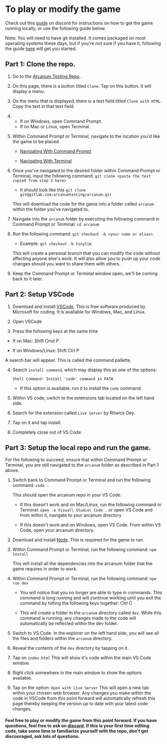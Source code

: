 
# To play or modify the game

  

Check out this [guide](https://discord.com/channels/622495527485046805/625963167817793566 ) on discord for instructions on how to get the game running locally, or use the following guide below.

Note: You will need to have git installed. It comes packaged on most operating systems these days, but if you're not sure if you have it, following the guide [here](https://git-scm.com/book/en/v2/Getting-Started-Installing-Git) will get you started.  

## Part 1: Clone the repo.

1. Go to the [Arcanum Testing Repo](https://gitlab.com/arcanumtesting/arcanum).

2. On this page, there is a button titled `Clone`. Tap on this button. It will display a menu.

3. On the menu that is displayed, there is a text field titled `Clone with HTML`. Copy the text in that text field.

4. - If on Windows, open Command Prompt.
    - If on Mac or Linux, open Terminal.

5. Within Command Prompt or Terminal, navigate to the location you'd like the game to be placed.

    - [Navigating With Command Prompt](https://www.youtube.com/watch?v=9zMWXD-xoxc)

    - [Navigating With Terminal](https://www.youtube.com/watch?v=N65cjH_bcMM)

6. Once you've navigated to the desired folder within Command Prompt or Terminal, input the following command: `git clone <paste the text copied from step 3 here>`

    - It should look like this `git clone git@gitlab.com:arcanumtesting/arcanum.git`

   This will download the code for the game into a folder called `arcanum` within the folder you've navigated to.

7. Navigate into the `arcanum` folder by executing the following command in Command Prompt or Terminal: `cd arcanum`

8. Run the following command: `git checkout -b <your name or alias>`.

    - Example: `git checkout -b tinytim`

   This will create a personal branch that you can modify the code without affecting anyone else's work. It will also allow you to push up your code changes should you want to share them with others.

9. Keep the Command Prompt or Terminal window open, we'll be coming back to it later.

  

## Part 2: Setup VSCode

1. Download and install [VSCode](https://code.visualstudio.com/download). This is free software produced by Microsoft for coding. It is available for Windows, Mac, and Linux.

2. Open VSCode

3. Press the following keys at the same time

- If on Mac: Shift Cmd P

- If on Windows/Linux: Shift Ctrl P

A search bar will appear. This is called the command pallette.

4. Search `install command`, which may display this as one of the options:

   `Shell Command: Install 'code' command in PATH`

   - If this option is available, run it to install the `code` command.

5. Within VS code, switch to the extensions tab located on the left hand side.

6. Search for the extension called `Live Server` by Ritwick Dey.

7. Tap on it and tap install.

8. Completely close out of VS Code.

  

## Part 3: Setup the local repo and run the game.

  

For the following to succeed, ensure that within Command Prompt or Terminal, you are still navigated to the `arcanum` folder as described in Part 1 above.

1. Switch back to Command Prompt or Terminal and run the following command: `code .`

	This should open the arcanum repo in your VS Code.

    - If this doesn't work and on Mac/Linux, run the following command in Terminal: `open -a Visual\ Studio\ Code .` or open VS Code and from within it, navigate to your arcanum directory

    - If this doesn't work and on Windows, open VS Code. From within VS Code, open your arcanum directory.

2. Download and install [Node](https://nodejs.org/en/download). This is required for the game to run.

3. Within Command Prompt or Terminal, run the following command: `npm install`

   This will install all the dependencies into the arcanum folder that the game requires in order to work.

4. Within Command Prompt or Terminal, run the following command: `npm run dev`

   - You will notice that you no longer are able to type in commands. This command is long running and will continue working until you exit the command by hitting the following keys together: Ctrl C

   - This will create a folder in the `arcanum` directory called `dev`. While this command is running, any changes made to the code will automatically be reflected within the dev folder.

5. Switch to VS Code. In the explorer on the left hand side, you will see all the files and folders within the `arcanum` directory.

6. Reveal the contents of the `dev` directory by tapping on it.

7. Tap on `index.html` This will show it's code within the main VS Code window.

8. Right click somewhere in the main window to show the options available.

9. Tap on the option: `Open with Live Server` This will open a new tab within your chosen web browser. Any changes you make within the code in VSCode from this point forward will automatically refresh this page thereby keeping the version up to date with your latest code changes.

  

#### Feel free to play or modify the game from this point forward. If you have questions, feel free to ask on [discord](https://discord.com/channels/622495527485046805/735060637918691359). If this is your first time editing code, take some time to familiarize yourself with the repo, don't get discouraged, ask lots of questions.